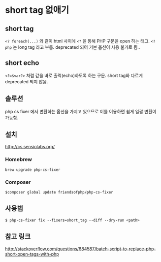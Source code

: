 # short tag 없애기 
## short tag
`<? foreach(...)` 와 같이 html 사이에 `<?` 을 통해 PHP 구문을 open 하는 태그. `<?php` 는 long tag 라고 부름.
deprecated 되어 기본 옵션이 사용 불가로 됨..

## short echo
`<?=$var?>` 처럼 값을 바로 출력(echo)하도록 하는 구문. short tag와 다르게 deprecated 되지 않음.

## 솔루션 
php cs fixer 에서 변환하는 옵션을 가지고 있으므로 이를 이용하면 쉽게 일괄 변환이 가능함. 

## 설치
http://cs.sensiolabs.org/

### Homebrew
```
brew upgrade php-cs-fixer
```
### Composer
```
$composer global update friendsofphp/php-cs-fixer
```
## 사용법 
```
$ php-cs-fixer fix --fixers=short_tag --diff --dry-run <path>
```

## 참고 링크
http://stackoverflow.com/questions/684587/batch-script-to-replace-php-short-open-tags-with-php
